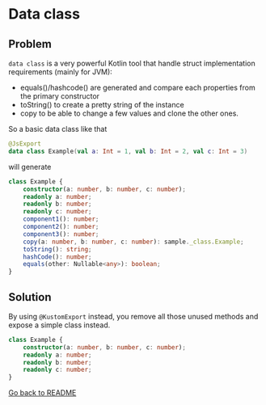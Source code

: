 # Data class

## Problem

`data class` is a very powerful Kotlin tool that handle struct implementation requirements (mainly for JVM):

- equals()/hashcode() are generated and compare each properties from the primary constructor
- toString() to create a pretty string of the instance
- copy to be able to change a few values and clone the other ones.

So a basic data class like that

```kotlin
@JsExport
data class Example(val a: Int = 1, val b: Int = 2, val c: Int = 3)
```

will generate

```typescript
class Example {
    constructor(a: number, b: number, c: number);
    readonly a: number;
    readonly b: number;
    readonly c: number;
    component1(): number;
    component2(): number;
    component3(): number;
    copy(a: number, b: number, c: number): sample._class.Example;
    toString(): string;
    hashCode(): number;
    equals(other: Nullable<any>): boolean;
}
```

## Solution

By using `@KustomExport` instead, you remove all those unused methods and expose a simple class instead.

```typescript
class Example {
    constructor(a: number, b: number, c: number);
    readonly a: number;
    readonly b: number;
    readonly c: number;
}
```

[Go back to README](../README.md)

